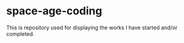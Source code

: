 # space-age-coding
This is repository used for displaying the works I have started and/or completed.
